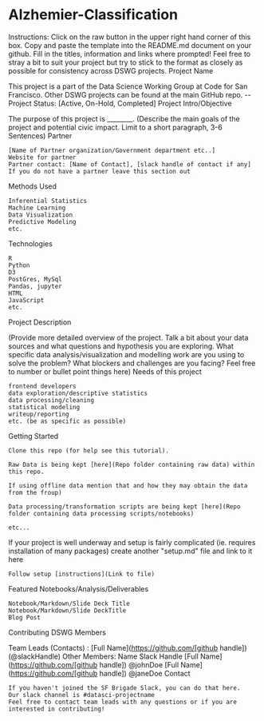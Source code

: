# Alzhemier-Classification

Instructions: Click on the raw button in the upper right hand corner of this box. Copy and paste the template into the README.md document on your github. Fill in the titles, information and links where prompted! Feel free to stray a bit to suit your project but try to stick to the format as closely as possible for consistency across DSWG projects.
Project Name

This project is a part of the Data Science Working Group at Code for San Francisco. Other DSWG projects can be found at the main GitHub repo.
-- Project Status: [Active, On-Hold, Completed]
Project Intro/Objective

The purpose of this project is ________. (Describe the main goals of the project and potential civic impact. Limit to a short paragraph, 3-6 Sentences)
Partner

    [Name of Partner organization/Government department etc..]
    Website for partner
    Partner contact: [Name of Contact], [slack handle of contact if any]
    If you do not have a partner leave this section out

Methods Used

    Inferential Statistics
    Machine Learning
    Data Visualization
    Predictive Modeling
    etc.

Technologies

    R
    Python
    D3
    PostGres, MySql
    Pandas, jupyter
    HTML
    JavaScript
    etc.

Project Description

(Provide more detailed overview of the project. Talk a bit about your data sources and what questions and hypothesis you are exploring. What specific data analysis/visualization and modelling work are you using to solve the problem? What blockers and challenges are you facing? Feel free to number or bullet point things here)
Needs of this project

    frontend developers
    data exploration/descriptive statistics
    data processing/cleaning
    statistical modeling
    writeup/reporting
    etc. (be as specific as possible)

Getting Started

    Clone this repo (for help see this tutorial).

    Raw Data is being kept [here](Repo folder containing raw data) within this repo.

    If using offline data mention that and how they may obtain the data from the froup)

    Data processing/transformation scripts are being kept [here](Repo folder containing data processing scripts/notebooks)

    etc...

If your project is well underway and setup is fairly complicated (ie. requires installation of many packages) create another "setup.md" file and link to it here

    Follow setup [instructions](Link to file)

Featured Notebooks/Analysis/Deliverables

    Notebook/Markdown/Slide Deck Title
    Notebook/Markdown/Slide DeckTitle
    Blog Post

Contributing DSWG Members

Team Leads (Contacts) : [Full Name](https://github.com/[github handle])(@slackHandle)
Other Members:
Name 	Slack Handle
[Full Name](https://github.com/[github handle]) 	@johnDoe
[Full Name](https://github.com/[github handle]) 	@janeDoe
Contact

    If you haven't joined the SF Brigade Slack, you can do that here.
    Our slack channel is #datasci-projectname
    Feel free to contact team leads with any questions or if you are interested in contributing!
